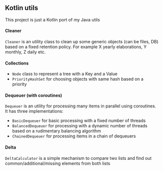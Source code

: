 ## Kotlin utils

This project is just a Kotlin port of my Java utils

#### Cleaner

`Cleaner` is an utility class to clean up some generic objects (can be files, DB) based on a fixed retention policy.
For example X yearly elaborations, Y monthly, Z daily etc.

#### Collections

* `Node` class to represent a tree with a Key and a Value
* `PriorityHashSet` for choosing objects with same hash based on a priority

#### Dequeuer (with coroutines)

`Dequeuer` is an utility for processing many items in parallel using coroutines.
It has three implementations:
* `BasicDequeuer` for basic processing with a fixed number of threads
* `BalancedDequeuer` for processing with a dynamic number of threads based on a rudimentary balancing algorithm
* `ChainedDequeuer` for processing items in a chain of dequeuers


#### Delta

`DeltaCalculator` is a simple mechanism to compare two lists and find out common/additional/missing elements from both lists
